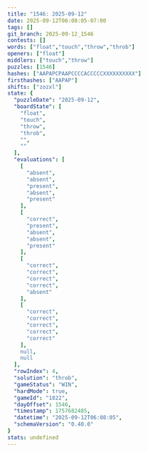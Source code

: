 ```yaml
---
title: "1546: 2025-09-12"
date: 2025-09-12T06:08:05-07:00
tags: []
git_branch: 2025-09-12_1546
contests: []
words: ["float","touch","throw","throb"]
openers: ["float"]
middlers: ["touch","throw"]
puzzles: [1546]
hashes: ["AAPAPCPAAPCCCCACCCCCXXXXXXXXXX"]
firsthashes: ["AAPAP"]
shifts: ["zozxl"]
state: {
  "puzzleDate": "2025-09-12",
  "boardState": [
    "float",
    "touch",
    "throw",
    "throb",
    "",
    ""
  ],
  "evaluations": [
    [
      "absent",
      "absent",
      "present",
      "absent",
      "present"
    ],
    [
      "correct",
      "present",
      "absent",
      "absent",
      "present"
    ],
    [
      "correct",
      "correct",
      "correct",
      "correct",
      "absent"
    ],
    [
      "correct",
      "correct",
      "correct",
      "correct",
      "correct"
    ],
    null,
    null
  ],
  "rowIndex": 4,
  "solution": "throb",
  "gameStatus": "WIN",
  "hardMode": true,
  "gameId": "1822",
  "dayOffset": 1546,
  "timestamp": 1757682485,
  "datetime": "2025-09-12T06:08:05",
  "schemaVersion": "0.40.0"
}
stats: undefined
---
```

<!-- more -->
